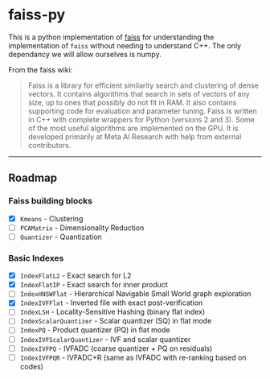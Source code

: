 # faiss-py

This is a python implementation of [faiss](https://github.com/facebookresearch/faiss) for understanding the implementation of `faiss` without needing to understand C++. The only dependancy we will allow ourselves is numpy.

From the faiss wiki:

> Faiss is a library for efficient similarity search and clustering of dense vectors. It contains algorithms that search in sets of vectors of any size, up to ones that possibly do not fit in RAM. It also contains supporting code for evaluation and parameter tuning. Faiss is written in C++ with complete wrappers for Python (versions 2 and 3). Some of the most useful algorithms are implemented on the GPU. It is developed primarily at Meta AI Research with help from external contributors.

___

## Roadmap

### Faiss building blocks

- [x] `Kmeans` - Clustering
- [ ] `PCAMatrix` - Dimensionality Reduction
- [ ] `Quantizer` - Quantization

### Basic Indexes

- [x] `IndexFlatL2` - Exact search for L2
- [x] `IndexFlatIP` - Exact search for inner product
- [ ] `IndexHNSWFlat` - Hierarchical Navigable Small World graph exploration
- [x] `IndexIVFFlat` - Inverted file with exact post-verification
- [ ] `IndexLSH` - Locality-Sensitive Hashing (binary flat index)
- [ ] `IndexScalarQuantizer` - Scalar quantizer (SQ) in flat mode
- [ ] `IndexPQ` - Product quantizer (PQ) in flat mode
- [ ] `IndexIVFScalarQuantizer` - IVF and scalar quantizer
- [ ] `IndexIVFPQ` - IVFADC (coarse quantizer + PQ on residuals)
- [ ] `IndexIVFPQR` - IVFADC+R (same as IVFADC with re-ranking based on codes)
